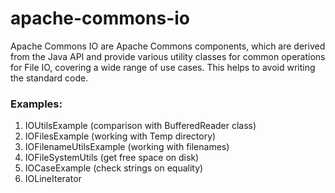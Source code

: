 # apache-commons-io

Apache Commons IO are Apache Commons components, 
which are derived from the Java API and provide 
various utility classes for common operations for File IO, 
covering a wide range of use cases. 
This helps to avoid writing the standard code.

### Examples:
1. IOUtilsExample (comparison with BufferedReader class)
2. IOFilesExample (working with Temp directory)
3. IOFilenameUtilsExample (working with filenames)
4. IOFileSystemUtils (get free space on disk)
5. IOCaseExample (check strings on equality)
6. IOLineIterator
